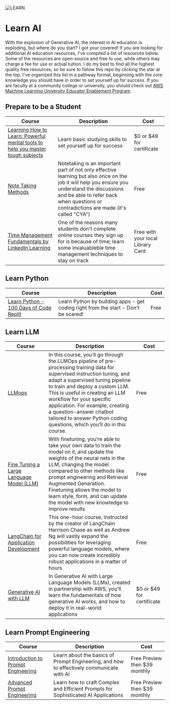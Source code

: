 ![LEARN](https://github.com/myramade/Myra-s-AI-Education-Resrouces/assets/28787937/621d190d-49dd-4c8a-9e1d-48bd35dc5877)

# Learn AI 
With the explosion of Generative AI, the interest in AI education is exploding, but where do you start?  I got your covered! If you are looking for additional AI education resources, I've compiled a list of resources below. Some of the resources are open-source and free to use, while others may charge a fee for use or actual tuition. I do my best to find all the highest quality free resources, so be sure to follow this repo by clicking the star at the top. I've organized this list in a pathway format, beginning with the core knowledge you should have in order to set yourself up for success. If you are faculty at a community college or university, you should check out [AWS Machine Learning University Educator Enablement Program](https://aws.amazon.com/machine-learning/educators/).

## Prepare to be a Student
Course | Description | Cost 
---|---|---|
[Learning How to Learn: Powerful mental tools to help you master tough subjects](https://www.coursera.org/learn/learning-how-to-learn) | Learn basic studying skills to set yourself up for success | $0 or $49 for certificate
[Note Taking Methods](https://collegeinfogeek.com/how-to-take-notes-in-college/) | Notetaking is an important part of not only effective learning but also once on the job it will help you ensure you understand the discussions and be able to refer back when questions or contradictions are made (it's called "CYA") | Free
[Time Management Fundamentals by LinkedIn Learning](https://www.linkedin.com/learning/time-management-fundamentals-14548057/the-power-of-managing-your-time) | One of the reasons many students don't complete online courses they sign up for is because of time; learn some invaluableble time management techniques to stay on track | Free with your local Library Card

## Learn Python
Course | Description | Cost 
---|---|---|
[Learn Python - 100 Days of Code Replit](https://replit.com/learn/100-days-of-python/hub?utm_source=widget) | Learn Python by building apps - get coding right from the start - Don't be scared! | Free


## Learn LLM
Course | Description | Cost 
---|---|---|
[LLMops](https://www.deeplearning.ai/short-courses/llmops/) | In this course, you’ll go through the LLMOps pipeline of pre-processing training data for supervised instruction tuning, and adapt a supervised tuning pipeline to train and deploy a custom LLM. This is useful in creating an LLM workflow for your specific application. For example, creating a question-answer chatbot tailored to answer Python coding questions, which you’ll do in this course. | Free
[Fine Tuning a Large Language Model (LLM)](https://www.deeplearning.ai/short-courses/finetuning-large-language-models/) | With finetuning, you’re able to take your own data to train the model on it, and update the weights of the neural nets in the LLM, changing the model compared to other methods like prompt engineering and Retrieval Augmented Generation. Finetuning allows the model to learn style, form, and can update the model with new knowledge to improve results | Free
[LangChain for Application Development](https://www.deeplearning.ai/short-courses/langchain-for-llm-application-development/) | This one-hour course, instructed by the creator of LangChain Harrison Chase as well as Andrew Ng will vastly expand the possibilities for leveraging powerful language models, where you can now create incredibly robust applications in a matter of hours | Free
[Generative AI with LLM](https://coursera.org/share/ce9b14669661dabbb26a990b80e81a13) | In Generative AI with Large Language Models (LLMs), created in partnership with AWS, you’ll learn the fundamentals of how generative AI works, and how to deploy it in real-world applications | $0 or $49 for certificate

## Learn Prompt Engineering
Course | Description | Cost 
---|---|---|
[Introduction to Prompt Engineering](https://learnprompting.thinkific.com/courses/introduction_to_prompt_engineering) | Learn about the basics of Prompt Engineering, and how to effectively communicate with AI | Free Preview then $39 monthly
[Advanced Prompt Engineering](https://learnprompting.thinkific.com/courses/advanced-prompt-engineering) | Learn how to craft Complex and Efficient Prompts for Sophisticated AI Applications | Free Preview then $39 monthly
